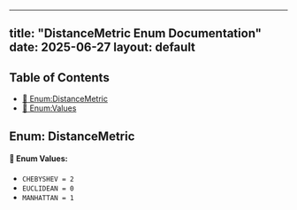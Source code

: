 <!-- Formatted by A³BS formatter.py -->
<!-- Generated by A³BS document.py -->
---
title: "DistanceMetric Enum Documentation"
date: 2025-06-27
layout: default
---

## Table of Contents
- [🔧 Enum:DistanceMetric](#enum-distancemetric)
- [🔧 Enum:Values](#enum-values)
## Enum: DistanceMetric
#### 📝 Enum Values:
<a name="enum-values"></a>
  - `CHEBYSHEV = 2`
  - `EUCLIDEAN = 0`
  - `MANHATTAN = 1`